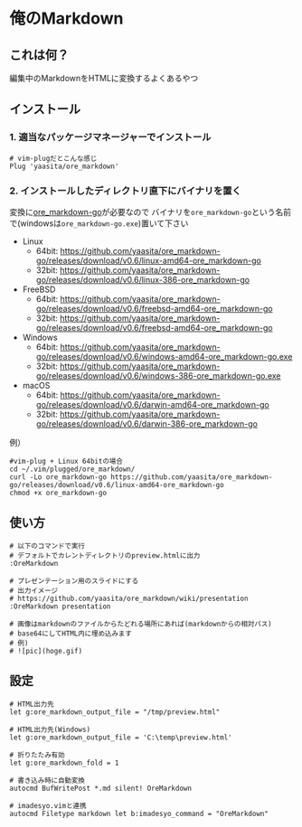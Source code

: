 俺のMarkdown
===============

## これは何？

編集中のMarkdownをHTMLに変換するよくあるやつ

## インストール

### 1. 適当なパッケージマネージャーでインストール

    # vim-plugだとこんな感じ
    Plug 'yaasita/ore_markdown'

### 2. インストールしたディレクトリ直下にバイナリを置く

変換に[ore_markdown-go](https://github.com/yaasita/ore_markdown-go)が必要なので
バイナリを`ore_markdown-go`という名前で(windowsは`ore_markdown-go.exe`)置いて下さい

* Linux
    * 64bit: https://github.com/yaasita/ore_markdown-go/releases/download/v0.6/linux-amd64-ore_markdown-go
    * 32bit: https://github.com/yaasita/ore_markdown-go/releases/download/v0.6/linux-386-ore_markdown-go
* FreeBSD
    * 64bit: https://github.com/yaasita/ore_markdown-go/releases/download/v0.6/freebsd-amd64-ore_markdown-go
    * 32bit: https://github.com/yaasita/ore_markdown-go/releases/download/v0.6/freebsd-amd64-ore_markdown-go
* Windows
    * 64bit: https://github.com/yaasita/ore_markdown-go/releases/download/v0.6/windows-amd64-ore_markdown-go.exe
    * 32bit: https://github.com/yaasita/ore_markdown-go/releases/download/v0.6/windows-386-ore_markdown-go.exe
* macOS
    * 64bit: https://github.com/yaasita/ore_markdown-go/releases/download/v0.6/darwin-amd64-ore_markdown-go
    * 32bit: https://github.com/yaasita/ore_markdown-go/releases/download/v0.6/darwin-386-ore_markdown-go

例）

    #vim-plug + Linux 64bitの場合
    cd ~/.vim/plugged/ore_markdown/
    curl -Lo ore_markdown-go https://github.com/yaasita/ore_markdown-go/releases/download/v0.6/linux-amd64-ore_markdown-go
    chmod +x ore_markdown-go

## 使い方
    
    # 以下のコマンドで実行
    # デフォルトでカレントディレクトリのpreview.htmlに出力
    :OreMarkdown

    # プレゼンテーション用のスライドにする
    # 出力イメージ
    # https://github.com/yaasita/ore_markdown/wiki/presentation
    :OreMarkdown presentation

    # 画像はmarkdownのファイルからたどれる場所にあれば(markdownからの相対パス)
    # base64にしてHTML内に埋め込みます
    # 例)
    # ![pic](hoge.gif)

## 設定

    # HTML出力先
    let g:ore_markdown_output_file = "/tmp/preview.html"

    # HTML出力先(Windows)
    let g:ore_markdown_output_file = 'C:\temp\preview.html'

    # 折りたたみ有効
    let g:ore_markdown_fold = 1

    # 書き込み時に自動変換
    autocmd BufWritePost *.md silent! OreMarkdown

    # imadesyo.vimと連携
    autocmd Filetype markdown let b:imadesyo_command = "OreMarkdown"
